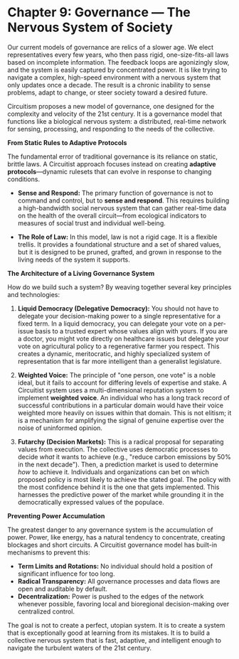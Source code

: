 # Chapter 9: Governance — The Nervous System of Society

Our current models of governance are relics of a slower age. We elect representatives every few years, who then pass rigid, one-size-fits-all laws based on incomplete information. The feedback loops are agonizingly slow, and the system is easily captured by concentrated power. It is like trying to navigate a complex, high-speed environment with a nervous system that only updates once a decade. The result is a chronic inability to sense problems, adapt to change, or steer society toward a desired future.

Circuitism proposes a new model of governance, one designed for the complexity and velocity of the 21st century. It is a governance model that functions like a biological nervous system: a distributed, real-time network for sensing, processing, and responding to the needs of the collective.

**From Static Rules to Adaptive Protocols**

The fundamental error of traditional governance is its reliance on static, brittle laws. A Circuitist approach focuses instead on creating **adaptive protocols**—dynamic rulesets that can evolve in response to changing conditions.

*   **Sense and Respond:** The primary function of governance is not to command and control, but to **sense and respond**. This requires building a high-bandwidth social nervous system that can gather real-time data on the health of the overall circuit—from ecological indicators to measures of social trust and individual well-being.

*   **The Role of Law:** In this model, law is not a rigid cage. It is a flexible trellis. It provides a foundational structure and a set of shared values, but it is designed to be pruned, grafted, and grown in response to the living needs of the system it supports.

**The Architecture of a Living Governance System**

How do we build such a system? By weaving together several key principles and technologies:

1.  **Liquid Democracy (Delegative Democracy):** You should not have to delegate your decision-making power to a single representative for a fixed term. In a liquid democracy, you can delegate your vote on a per-issue basis to a trusted expert whose values align with yours. If you are a doctor, you might vote directly on healthcare issues but delegate your vote on agricultural policy to a regenerative farmer you respect. This creates a dynamic, meritocratic, and highly specialized system of representation that is far more intelligent than a generalist legislature.

2.  **Weighted Voice:** The principle of "one person, one vote" is a noble ideal, but it fails to account for differing levels of expertise and stake. A Circuitist system uses a multi-dimensional reputation system to implement **weighted voice**. An individual who has a long track record of successful contributions in a particular domain would have their voice weighted more heavily on issues within that domain. This is not elitism; it is a mechanism for amplifying the signal of genuine expertise over the noise of uninformed opinion.

3.  **Futarchy (Decision Markets):** This is a radical proposal for separating values from execution. The collective uses democratic processes to decide *what* it wants to achieve (e.g., "reduce carbon emissions by 50% in the next decade"). Then, a prediction market is used to determine *how* to achieve it. Individuals and organizations can bet on which proposed policy is most likely to achieve the stated goal. The policy with the most confidence behind it is the one that gets implemented. This harnesses the predictive power of the market while grounding it in the democratically expressed values of the populace.

**Preventing Power Accumulation**

The greatest danger to any governance system is the accumulation of power. Power, like energy, has a natural tendency to concentrate, creating blockages and short circuits. A Circuitist governance model has built-in mechanisms to prevent this:

*   **Term Limits and Rotations:** No individual should hold a position of significant influence for too long.
*   **Radical Transparency:** All governance processes and data flows are open and auditable by default.
*   **Decentralization:** Power is pushed to the edges of the network whenever possible, favoring local and bioregional decision-making over centralized control.

The goal is not to create a perfect, utopian system. It is to create a system that is exceptionally good at learning from its mistakes. It is to build a collective nervous system that is fast, adaptive, and intelligent enough to navigate the turbulent waters of the 21st century.
